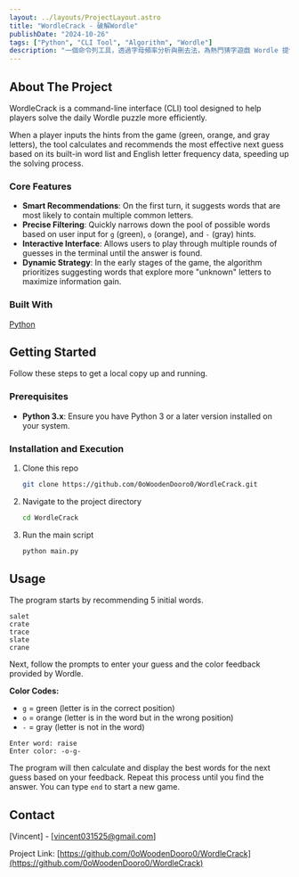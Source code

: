 ```yaml
---
layout: ../layouts/ProjectLayout.astro
title: "WordleCrack - 破解Wordle"
publishDate: "2024-10-26"
tags: ["Python", "CLI Tool", "Algorithm", "Wordle"]
description: "一個命令列工具，透過字母頻率分析與刪去法，為熱門猜字遊戲 Wordle 提供最佳猜測建議。"
---
```

<!-- ABOUT THE PROJECT -->
## About The Project

WordleCrack is a command-line interface (CLI) tool designed to help players solve the daily Wordle puzzle more efficiently.

When a player inputs the hints from the game (green, orange, and gray letters), the tool calculates and recommends the most effective next guess based on its built-in word list and English letter frequency data, speeding up the solving process.

### Core Features

* **Smart Recommendations**: On the first turn, it suggests words that are most likely to contain multiple common letters.
* **Precise Filtering**: Quickly narrows down the pool of possible words based on user input for `g` (green), `o` (orange), and `-` (gray) hints.
* **Interactive Interface**: Allows users to play through multiple rounds of guesses in the terminal until the answer is found.
* **Dynamic Strategy**: In the early stages of the game, the algorithm prioritizes suggesting words that explore more "unknown" letters to maximize information gain.

### Built With

[Python](https://www.python.org/)

<!-- GETTING STARTED -->
## Getting Started

Follow these steps to get a local copy up and running.

### Prerequisites

* **Python 3.x**: Ensure you have Python 3 or a later version installed on your system.

### Installation and Execution

1. Clone this repo

    ```sh
    git clone https://github.com/0oWoodenDooro0/WordleCrack.git
    ```

2. Navigate to the project directory

    ```sh
    cd WordleCrack
    ```

3. Run the main script

    ```sh
    python main.py
    ```

<!-- USAGE EXAMPLES -->
## Usage

The program starts by recommending 5 initial words.

```
salet
crate
trace
slate
crane
```

Next, follow the prompts to enter your guess and the color feedback provided by Wordle.

**Color Codes:**

* `g` = green (letter is in the correct position)
* `o` = orange (letter is in the word but in the wrong position)
* `-` = gray (letter is not in the word)

```
Enter word: raise
Enter color: -o-g-
```

The program will then calculate and display the best words for the next guess based on your feedback. Repeat this process until you find the answer. You can type `end` to start a new game.

<!-- CONTACT -->
## Contact

[Vincent] - [vincent031525@gmail.com]

Project Link: [https://github.com/0oWoodenDooro0/WordleCrack](https://github.com/0oWoodenDooro0/WordleCrack)
